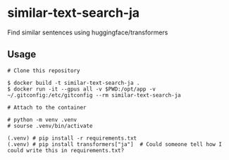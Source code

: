 # similar-text-search-ja
Find similar sentences using huggingface/transformers

## Usage

```
# Clone this repository

$ docker build -t similar-text-search-ja .
$ docker run -it --gpus all -v $PWD:/opt/app -v ~/.gitconfig:/etc/gitconfig --rm similar-text-search-ja

# Attach to the container

# python -m venv .venv
# sourse .venv/bin/activate 

(.venv) # pip install -r requirements.txt
(.venv) # pip install transformers["ja"]  # Could someone tell how I could write this in requirements.txt?
```
